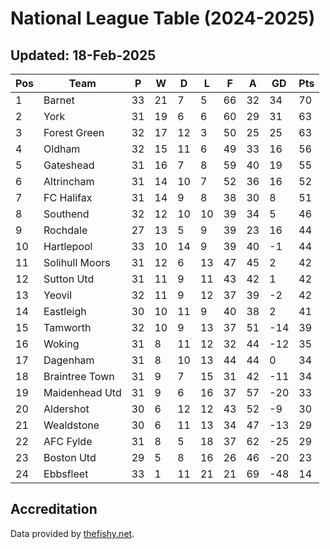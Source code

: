 # National League Table (2024-2025)
## Updated: 18-Feb-2025

| Pos | Team | P | W | D | L | F | A | GD | Pts |
| --- | --- | --- | --- | --- | --- | --- | --- | --- | --- |
| 1 | Barnet | 33 | 21 | 7 | 5 | 66 | 32 | 34 | 70 |
| 2 | York | 31 | 19 | 6 | 6 | 60 | 29 | 31 | 63 |
| 3 | Forest Green | 32 | 17 | 12 | 3 | 50 | 25 | 25 | 63 |
| 4 | Oldham | 32 | 15 | 11 | 6 | 49 | 33 | 16 | 56 |
| 5 | Gateshead | 31 | 16 | 7 | 8 | 59 | 40 | 19 | 55 |
| 6 | Altrincham | 31 | 14 | 10 | 7 | 52 | 36 | 16 | 52 |
| 7 | FC Halifax | 31 | 14 | 9 | 8 | 38 | 30 | 8 | 51 |
| 8 | Southend | 32 | 12 | 10 | 10 | 39 | 34 | 5 | 46 |
| 9 | Rochdale | 27 | 13 | 5 | 9 | 39 | 23 | 16 | 44 |
| 10 | Hartlepool | 33 | 10 | 14 | 9 | 39 | 40 | -1 | 44 |
| 11 | Solihull Moors | 31 | 12 | 6 | 13 | 47 | 45 | 2 | 42 |
| 12 | Sutton Utd | 31 | 11 | 9 | 11 | 43 | 42 | 1 | 42 |
| 13 | Yeovil | 32 | 11 | 9 | 12 | 37 | 39 | -2 | 42 |
| 14 | Eastleigh | 30 | 10 | 11 | 9 | 40 | 38 | 2 | 41 |
| 15 | Tamworth | 32 | 10 | 9 | 13 | 37 | 51 | -14 | 39 |
| 16 | Woking | 31 | 8 | 11 | 12 | 32 | 44 | -12 | 35 |
| 17 | Dagenham | 31 | 8 | 10 | 13 | 44 | 44 | 0 | 34 |
| 18 | Braintree Town | 31 | 9 | 7 | 15 | 31 | 42 | -11 | 34 |
| 19 | Maidenhead Utd | 31 | 9 | 6 | 16 | 37 | 57 | -20 | 33 |
| 20 | Aldershot | 30 | 6 | 12 | 12 | 43 | 52 | -9 | 30 |
| 21 | Wealdstone | 30 | 6 | 11 | 13 | 34 | 47 | -13 | 29 |
| 22 | AFC Fylde | 31 | 8 | 5 | 18 | 37 | 62 | -25 | 29 |
| 23 | Boston Utd | 29 | 5 | 8 | 16 | 26 | 46 | -20 | 23 |
| 24 | Ebbsfleet | 33 | 1 | 11 | 21 | 21 | 69 | -48 | 14 |

## Accreditation 

Data provided by [thefishy.net](https://www.thefishy.net/).